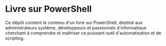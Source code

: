 # Livre sur PowerShell

Ce dépôt contient le contenu d'un livre sur PowerShell, destiné aux administrateurs système, développeurs et passionnés d'informatique cherchant à comprendre et maîtriser ce puissant outil d'automatisation et de scripting.